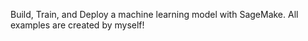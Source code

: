 Build, Train, and Deploy a machine learning model with SageMake. All examples are created by myself!
